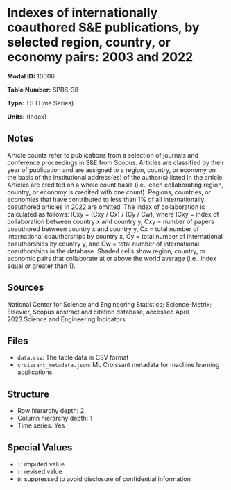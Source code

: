# Indexes of internationally coauthored S&E publications, by selected region, country, or economy pairs: 2003 and 2022

**Modal ID:** 10006

**Table Number:** SPBS-38

**Type:** TS (Time Series)

**Units:** (Index)

## Notes

Article counts refer to publications from a selection of journals and conference proceedings in S&E from Scopus. Articles are classified by their year of publication and are assigned to a region, country, or economy on the basis of the institutional address(es) of the author(s) listed in the article. Articles are credited on a whole count basis (i.e., each collaborating region, country, or economy is credited with one count). Regions, countries, or economies that have contributed to less than 1% of all internationally coauthored articles in 2022 are omitted. The index of collaboration is calculated as follows: ICxy = (Cxy / Cx) / (Cy / Cw), where ICxy = index of collaboration between country x and country y, Cxy = number of papers coauthored between country x and country y, Cx = total number of international coauthorships by country x, Cy = total number of international coauthorships by country y, and Cw = total number of international coauthorships in the database. Shaded cells show region, country, or economic pairs that collaborate at or above the world average (i.e., index equal or greater than 1).

## Sources

National Center for Science and Engineering Statistics; Science-Metrix; Elsevier, Scopus abstract and citation database, accessed April 2023.Science and Engineering Indicators

## Files

- `data.csv`: The table data in CSV format
- `croissant_metadata.json`: ML Croissant metadata for machine learning applications

## Structure

- Row hierarchy depth: 2
- Column hierarchy depth: 1
- Time series: Yes

## Special Values

- `i`: imputed value
- `r`: revised value
- `D`: suppressed to avoid disclosure of confidential information
